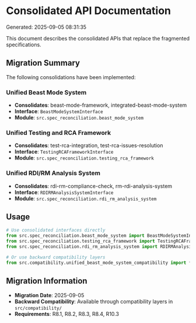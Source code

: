 # Consolidated API Documentation

Generated: 2025-09-05 08:31:35

This document describes the consolidated APIs that replace the fragmented specifications.

## Migration Summary

The following consolidations have been implemented:

### Unified Beast Mode System
- **Consolidates**: beast-mode-framework, integrated-beast-mode-system
- **Interface**: `BeastModeSystemInterface`
- **Module**: `src.spec_reconciliation.beast_mode_system`

### Unified Testing and RCA Framework  
- **Consolidates**: test-rca-integration, test-rca-issues-resolution
- **Interface**: `TestingRCAFrameworkInterface`
- **Module**: `src.spec_reconciliation.testing_rca_framework`

### Unified RDI/RM Analysis System
- **Consolidates**: rdi-rm-compliance-check, rm-rdi-analysis-system
- **Interface**: `RDIRMAnalysisSystemInterface`
- **Module**: `src.spec_reconciliation.rdi_rm_analysis_system`

## Usage

```python
# Use consolidated interfaces directly
from src.spec_reconciliation.beast_mode_system import BeastModeSystemInterface
from src.spec_reconciliation.testing_rca_framework import TestingRCAFrameworkInterface
from src.spec_reconciliation.rdi_rm_analysis_system import RDIRMAnalysisSystemInterface

# Or use backward compatibility layers
from src.compatibility.unified_beast_mode_system_compatibility import *
```

## Migration Information
- **Migration Date**: 2025-09-05
- **Backward Compatibility**: Available through compatibility layers in `src/compatibility/`
- **Requirements**: R8.1, R8.2, R8.3, R8.4, R10.3
